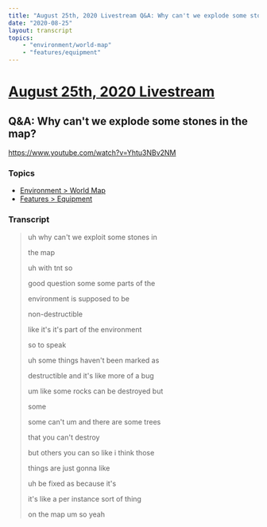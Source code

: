 ```yaml
---
title: "August 25th, 2020 Livestream Q&A: Why can't we explode some stones in the map?"
date: "2020-08-25"
layout: transcript
topics:
    - "environment/world-map"
    - "features/equipment"
---
```

# [August 25th, 2020 Livestream](../2020-08-25.md)
## Q&A: Why can't we explode some stones in the map?
https://www.youtube.com/watch?v=Yhtu3NBv2NM

### Topics
* [Environment > World Map](../topics/environment/world-map.md)
* [Features > Equipment](../topics/features/equipment.md)

### Transcript

> uh why can't we exploit some stones in
> 
> the map
> 
> uh with tnt so
> 
> good question some some parts of the
> 
> environment is supposed to be
> 
> non-destructible
> 
> like it's it's part of the environment
> 
> so to speak
> 
> uh some things haven't been marked as
> 
> destructible and it's like more of a bug
> 
> um like some rocks can be destroyed but
> 
> some
> 
> some can't um and there are some trees
> 
> that you can't destroy
> 
> but others you can so like i think those
> 
> things are just gonna like
> 
> uh be fixed as because it's
> 
> it's like a per instance sort of thing
> 
> on the map um so yeah
> 
